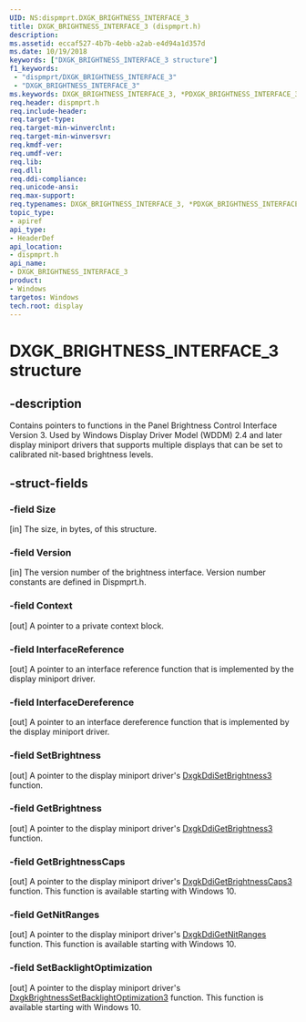 ```yaml
---
UID: NS:dispmprt.DXGK_BRIGHTNESS_INTERFACE_3
title: DXGK_BRIGHTNESS_INTERFACE_3 (dispmprt.h)
description:
ms.assetid: eccaf527-4b7b-4ebb-a2ab-e4d94a1d357d
ms.date: 10/19/2018
keywords: ["DXGK_BRIGHTNESS_INTERFACE_3 structure"]
f1_keywords:
 - "dispmprt/DXGK_BRIGHTNESS_INTERFACE_3"
 - "DXGK_BRIGHTNESS_INTERFACE_3"
ms.keywords: DXGK_BRIGHTNESS_INTERFACE_3, *PDXGK_BRIGHTNESS_INTERFACE_3, DXGK_BRIGHTNESS_INTERFACE_3,
req.header: dispmprt.h
req.include-header:
req.target-type:
req.target-min-winverclnt:
req.target-min-winversvr:
req.kmdf-ver:
req.umdf-ver:
req.lib:
req.dll:
req.ddi-compliance:
req.unicode-ansi:
req.max-support:
req.typenames: DXGK_BRIGHTNESS_INTERFACE_3, *PDXGK_BRIGHTNESS_INTERFACE_3
topic_type:
- apiref
api_type:
- HeaderDef
api_location:
- dispmprt.h
api_name:
- DXGK_BRIGHTNESS_INTERFACE_3
product: 
- Windows
targetos: Windows
tech.root: display
---
```


# DXGK_BRIGHTNESS_INTERFACE_3 structure

## -description

Contains pointers to functions in the Panel Brightness Control Interface Version 3. Used by Windows Display Driver Model (WDDM) 2.4 and later display miniport drivers that supports multiple displays that can be set to calibrated nit-based brightness levels.

## -struct-fields

### -field Size

[in] The size, in bytes, of this structure.

### -field Version

[in] The version number of the brightness interface. Version number constants are defined in Dispmprt.h.

### -field Context

[out] A pointer to a private context block.

### -field InterfaceReference

[out] A pointer to an interface reference function that is implemented by the display miniport driver.

### -field InterfaceDereference

[out] A pointer to an interface dereference function that is implemented by the display miniport driver.

### -field SetBrightness

[out] A pointer to the display miniport driver's <a href="..\dispmprt\nc-dispmprt-dxgk_brightness_set_3.md">DxgkDdiSetBrightness3</a> function.

### -field GetBrightness

[out] A pointer to the display miniport driver's <a href="..\dispmprt\nc-dispmprt-dxgk_brightness_get_3.md">DxgkDdiGetBrightness3</a> function.

### -field GetBrightnessCaps

[out] A pointer to the display miniport driver's <a href="..\dispmprt\nc-dispmprt-dxgk_brightness_get_caps_3.md">DxgkDdiGetBrightnessCaps3</a> function. This function is available starting with Windows 10.

### -field GetNitRanges

[out] A pointer to the display miniport driver's <a href="..\dispmprt\nc-dispmprt-dxgk_brightness_get_nit_ranges.md">DxgkDdiGetNitRanges</a> function. This function is available starting with Windows 10.

### -field SetBacklightOptimization

[out] A pointer to the display miniport driver's <a href="..\dispmprt\nc-dispmprt-dxgk_brightness_set_backlight_optimization_3.md">DxgkBrightnessSetBacklightOptimization3</a> function. This function is available starting with Windows 10.
